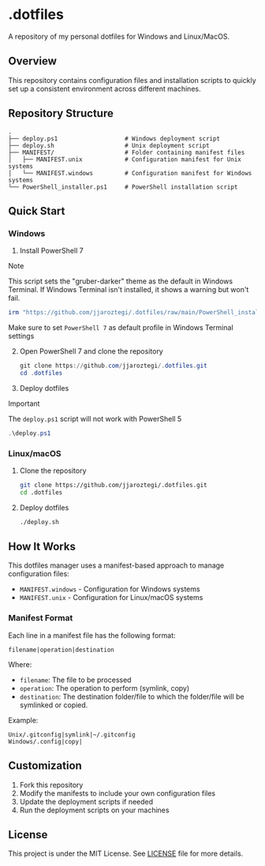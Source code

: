 # .dotfiles

A repository of my personal dotfiles for Windows and Linux/MacOS.

## Overview

This repository contains configuration files and installation scripts to quickly set up a consistent environment across different machines.

## Repository Structure

```
.
├── deploy.ps1                   # Windows deployment script
├── deploy.sh                    # Unix deployment script
├── MANIFEST/                    # Folder containing manifest files
│   ├── MANIFEST.unix            # Configuration manifest for Unix systems
│   └── MANIFEST.windows         # Configuration manifest for Windows systems
└── PowerShell_installer.ps1     # PowerShell installation script
```

## Quick Start

### Windows

1. Install PowerShell 7

> [!NOTE]  
> This script sets the "gruber-darker" theme as the default in Windows Terminal. If Windows Terminal isn't installed, it shows a warning but won't fail.

```powershell
irm "https://github.com/jjaroztegi/.dotfiles/raw/main/PowerShell_installer.ps1" | iex
```

Make sure to set `PowerShell 7` as default profile in Windows Terminal settings

2. Open PowerShell 7 and clone the repository

   ```powershell
   git clone https://github.com/jjaroztegi/.dotfiles.git
   cd .dotfiles
   ```

3. Deploy dotfiles

> [!IMPORTANT]  
> The `deploy.ps1` script will not work with PowerShell 5

```powershell
.\deploy.ps1
```

### Linux/macOS

1. Clone the repository

   ```bash
   git clone https://github.com/jjaroztegi/.dotfiles.git
   cd .dotfiles
   ```

2. Deploy dotfiles
   ```bash
   ./deploy.sh
   ```

## How It Works

This dotfiles manager uses a manifest-based approach to manage configuration files:

- `MANIFEST.windows` - Configuration for Windows systems
- `MANIFEST.unix` - Configuration for Linux/macOS systems

### Manifest Format

Each line in a manifest file has the following format:

```
filename|operation|destination
```

Where:

- `filename`: The file to be processed
- `operation`: The operation to perform (symlink, copy)
- `destination`: The destination folder/file to which the folder/file will be symlinked or copied.

Example:

```
Unix/.gitconfig|symlink|~/.gitconfig
Windows/.config|copy|
```

## Customization

1. Fork this repository
2. Modify the manifests to include your own configuration files
3. Update the deployment scripts if needed
4. Run the deployment scripts on your machines

## License

This project is under the MIT License. See [LICENSE](LICENSE) file for more details.
